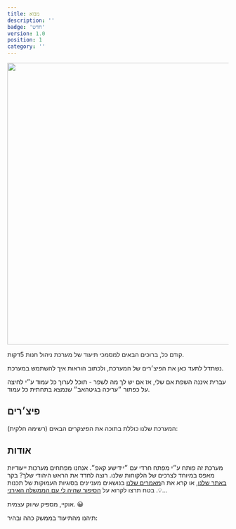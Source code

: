 ```yaml
---
title: מבוא
description: ''
badge: 'חדש'
version: 1.0
position: 1
category: ''
---
```


<img src="/preview.png" width="1280" height="640" alt=""/>

קודם כל, ברוכים הבאים למסמכי תיעוד של מערכת ניהול חנות 5דקות.

נשתדל לתעד כאן את הפיצ׳רים של המערכת, ולכתוב הוראות איך להשתמש במערכת.

<alert>

עברית איננה השפת אם שלי, אז אם יש לך מה לשפר - תוכל לערוך כל עמוד ע״י לחיצה על כפתור ״עריכה בגיטהאב״ שנמצא בתחתית כל עמוד.

</alert>

## פיצ׳רים

המערכת שלנו כוללת בתוכה את הפיצקרים הבאים (רשימה חלקית):

<list :items="['מעקב מלאי', 'מבצעים', 'יתרה ללקוח', 'הזמנות מספקים', 'מעקב משלוחים']" icon="IconCheckCircle"></list>

## אודות

מערכת זה פותח ע״י מפתח חרדי עם ״יידישע קאפ״. אנחנו מפתחים מערכות ייעודיות מאפס במיוחד לצרכים של הלקוחות שלנו. רוצה לחדד את הראש היהודי שלך? בקר [באתר שלנו](https://next.yiddishe-kop.com), או קרא את ה[מאמרים שלנו](https://next.yiddishe-kop.com/articles) בנושאים מעניינים בסוגיות העמוקות של תכנות 💡. בטח תרצו לקרוא על [הסיפור שהיה לי עם הממשלה האירני](https://next.yiddishe-kop.com/articles/pr-denied-by-iranian-law)...

אוקיי, מספיק שיווק עצמית. 😀


<p class="flex items-center">תיהנו מהתיעוד בממשק כהה ובהיר:&nbsp;<app-color-switcher class="inline-flex ml-2"></app-color-switcher></p>
